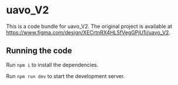 
  # uavo_V2

  This is a code bundle for uavo_V2. The original project is available at https://www.figma.com/design/XECrtnRX4HL5fVegGPjU1i/uavo_V2.

  ## Running the code

  Run `npm i` to install the dependencies.

  Run `npm run dev` to start the development server.
  
